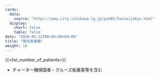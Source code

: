 ```yaml
---
cards:
  data:
    source: "https://www.city.ichikawa.lg.jp/pub01/hasseijokyo.html"
  display:
    chart: false
    table: false
date: "2020-05-22T00:00:00+09:00"
title: "陽性患者数"
weight: 10
---
```


{{<list_number_of_patients>}}

- チャーター機帰国者・クルーズ船乗客等を含む
